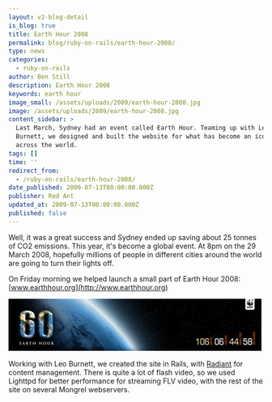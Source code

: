 ```yaml
---
layout: v2-blog-detail
is_blog: true
title: Earth Hour 2008
permalink: blog/ruby-on-rails/earth-hour-2008/
type: news
categories:
  - ruby-on-rails
author: Ben Still
description: Earth Hour 2008
keywords: earth hour
image_small: /assets/uploads/2009/earth-hour-2008.jpg
image: /assets/uploads/2009/earth-hour-2008.jpg
content_sidebar: >
  Last March, Sydney had an event called Earth Hour. Teaming up with Leo
  Burnett, we designed and built the website for what has become an iconic event
  across the world.
tags: []
time: ''
redirect_from:
  - /ruby-on-rails/earth-hour-2008/
date_published: 2009-07-13T00:00:00.000Z
publisher: Red Ant
updated_at: 2009-07-13T00:00:00.000Z
published: false
---
```


Well, it was a great success and Sydney ended up saving about 25 tonnes of CO2 emissions. This year, it's become a global event. At 8pm on the 29 March 2008, hopefully millions of people in different cities around the world are going to turn their lights off.

On Friday morning we helped launch a small part of Earth Hour 2008: [www.earthhour.org](http://www.earthhour.org)

![earth hour banner](/assets/uploads/2009/earth-hour-2008.jpg)

Working with Leo Burnett, we created the site in Rails, with [Radiant](http://radiantcms.org/) for content management. There is quite a lot of flash video, so we used Lighttpd for better performance for streaming FLV video, with the rest of the site on several Mongrel webservers.
